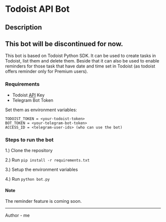 # Todoist API Bot

## Description
## This bot will be discontinued for now.
This bot is based on Todoist Python SDK.
It can be used to create tasks in Todoist, list them and delete them.
Beside that it can also be used to enable reminders for those task that have date and time set in Todoist (as todoist offers reminder only for Premium users).

### Requirements
- Todoist [API](https://developer.todoist.com/rest/v1/) Key
- Telegram Bot Token

Set them as environment variables:

```env
TODOIST_TOKEN = <your-todoist-token>
BOT_TOKEN = <your-telegram-bot-token>
ACCESS_ID = <telegram-user-ids> (who can use the bot)
```


### Steps to run the bot

1.) Clone the repository

2.) Run `pip install -r requirements.txt`

3.) Setup the environment variables

4.) Run `python bot.py`

#### Note

The reminder feature is coming soon.

---
Author - me



